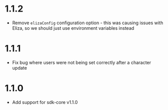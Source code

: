 # 1.1.2

- Remove `elizaConfig` configuration option - this was causing issues with Eliza, so we should just use environment variables instead

# 1.1.1

- Fix bug where users were not being set correctly after a character update

# 1.1.0

- Add support for sdk-core v1.1.0
